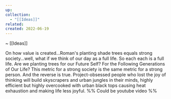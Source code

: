 ```yaml
---
up: 
collection:
  - "[[Ideas]]"
related: 
created: 2022-06-19
---
```

~ [[Ideas]] 

On how value is created...Roman's planting shade trees equals strong society...well, what if we think of our day as a full life. So each each is a full life. Are we planting trees for our Future Self? For the Following Generations of Our Life? This metric for a strong society is the same metric for a strong person. And the reverse is true. Project-obsessed people who lost the joy of thinking will build skyscrapers and urban jungles in their minds, highly efficient but highly overcooked with urban black tops causing heat exhaustion and making life less joyful. %% Could be youtube video %%